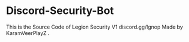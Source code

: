 # Discord-Security-Bot
This is the Source Code of Legion Security V1
discord.gg/lgnop
Made by KaramVeerPlayZ .
